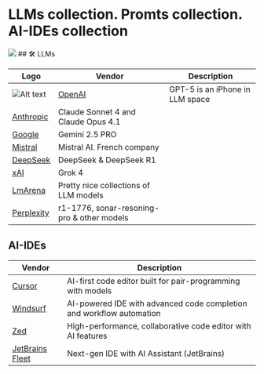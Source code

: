# LLMs collection. Promts collection. AI-IDEs collection

<img src="https://openai.com/favicon.ico">
## 🛠️ LLMs

|Logo| Vendor | Description |
|----|------|-------------|
|![Alt text](https://openai.com/favicon.ico "Optional title") | [OpenAI](https://chatgpt.com) | GPT-5 is an iPhone in LLM space |
| [Anthropic](https://claude.ai) | Claude Sonnet 4 and Claude Opus 4.1 |
| [Google](https://gemini.google.com) | Gemini 2.5 PRO |
| [Mistral](https://chat.mistral.ai/chat) | Mistral AI. French company|
| [DeepSeek](https://chat.deepseek.com/) | DeepSeek & DeepSeek R1 |
| [xAI](https://grok.com) | Grok 4 |
| [LmArena](https://lmarena.ai/) | Pretty nice collections of LLM models |
| [Perplexity](https://playground.perplexity.ai/) | r1-1776, sonar-resoning-pro & other models |


## AI-IDEs
| Vendor | Description |
|------|-------------|
| [Cursor](https://www.cursor.com) | AI-first code editor built for pair-programming with models |
| [Windsurf](https://windsurf.ai) | AI-powered IDE with advanced code completion and workflow automation |
| [Zed](https://zed.dev) | High-performance, collaborative code editor with AI features |
| [JetBrains Fleet](https://www.jetbrains.com/fleet/) | Next-gen IDE with AI Assistant (JetBrains) |







 



